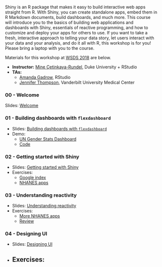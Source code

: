 Shiny is an R package that makes it easy to build interactive web apps straight 
from R. With Shiny, you can create standalone apps, embed them in R Markdown 
documents, build dashboards, and much more. This course will introduce you to 
the basics of building web applications and dashboards with Shiny, essentials of 
reactive programming, and how to customize and deploy your apps for others to use. 
If you want to take a fresh, interactive approach to telling your data story, let 
users interact with your data and your analysis, and do it all with R, this 
workshop is for you! Please bring a laptop with you to the course.

Materials for this workshop at [WSDS 2018](https://ww2.amstat.org/meetings/wsds/2018/) are below.

- **Instructor:** [Mine Çetinkaya-Rundel](http://mine-cr.com), Duke University + RStudio
- **TAs:**
    - [Amanda Gadrow](https://twitter.com/ajmcoqui?lang=en), RStudio 
    - [Jennifer Thompson](https://jenthompson.me/), Vanderbilt University Medical Center

### 00 - Welcome

Slides: [Welcome](00-welcome/00-welcome.pdf)

### 01 - Building dashboards with `flexdashboard`

- Slides: [Building dashboards with `flexdashboard`](01-flexdash/01-flexdash.pdf)
- Demo: 
  - [UN Gender Stats Dashboard](https://gallery.shinyapps.io/un-women-dash/)
  - [Code](01-flexdash/un-women-dash.Rmd)

### 02 - Getting started with Shiny

- Slides: [Getting started with Shiny](02-shiny/02-shiny.pdf)
- Exercises:
  - [Google index](goog-index/)
  - [NHANES apps](nhanes-apps/)

### 03 - Understanding reactivity

- Slides: [Understanding reactivity](03-reactivity/03-reactivity.pdf)
- Exercises:
  - [More NHANES apps](03-reactivity/nhanes-apps/)
  - [Review](03-reactivity/review/)

### 04 - Designing UI

- Slides: [Designing UI]()
- Exercises:
  - 

